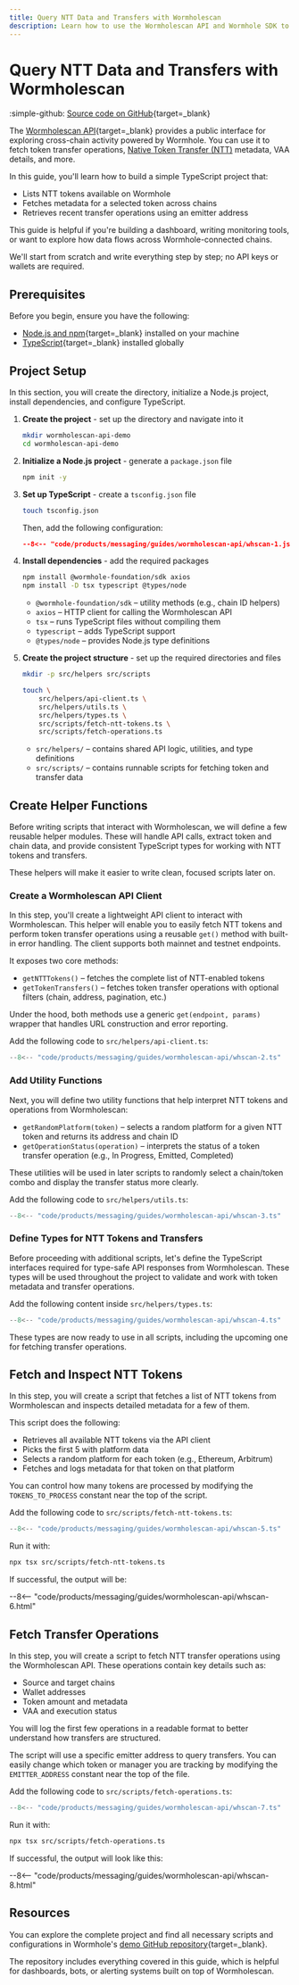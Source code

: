 ```yaml
---
title: Query NTT Data and Transfers with Wormholescan
description: Learn how to use the Wormholescan API and Wormhole SDK to fetch NTT tokens and transfer data step by step using reusable TypeScript helpers.
---
```


# Query NTT Data and Transfers with Wormholescan

:simple-github: [Source code on GitHub](https://github.com/wormhole-foundation/demo-wormholescan-api){target=\_blank}

The [Wormholescan API](https://wormholescan.io/#/developers/api-doc){target=\_blank} provides a public interface for exploring cross-chain activity powered by Wormhole. You can use it to fetch token transfer operations, [Native Token Transfer (NTT)](/docs/products/native-token-transfers/overview/) metadata, VAA details, and more.

In this guide, you'll learn how to build a simple TypeScript project that:

 - Lists NTT tokens available on Wormhole
 - Fetches metadata for a selected token across chains
 - Retrieves recent transfer operations using an emitter address

This guide is helpful if you're building a dashboard, writing monitoring tools, or want to explore how data flows across Wormhole-connected chains.

We'll start from scratch and write everything step by step; no API keys or wallets are required.

## Prerequisites

Before you begin, ensure you have the following:

 - [Node.js and npm](https://docs.npmjs.com/downloading-and-installing-node-js-and-npm){target=\_blank} installed on your machine
 - [TypeScript](https://www.typescriptlang.org/download/){target=\_blank} installed globally

## Project Setup

In this section, you will create the directory, initialize a Node.js project, install dependencies, and configure TypeScript.

1. **Create the project** - set up the directory and navigate into it

    ```bash
    mkdir wormholescan-api-demo
    cd wormholescan-api-demo
    ```

2. **Initialize a Node.js project** - generate a `package.json` file

    ```bash
    npm init -y
    ```

3. **Set up TypeScript** - create a `tsconfig.json` file

    ```bash
    touch tsconfig.json
    ```

    Then, add the following configuration:

    ```json title="tsconfig.json"
    --8<-- "code/products/messaging/guides/wormholescan-api/whscan-1.json"
    ```

4. **Install dependencies** - add the required packages

    ```bash
    npm install @wormhole-foundation/sdk axios
    npm install -D tsx typescript @types/node
    ```

     - `@wormhole-foundation/sdk` – utility methods (e.g., chain ID helpers)
     - `axios` – HTTP client for calling the Wormholescan API
     - `tsx` – runs TypeScript files without compiling them
     - `typescript` – adds TypeScript support
     - `@types/node` – provides Node.js type definitions

5. **Create the project structure** - set up the required directories and files

    ```bash
    mkdir -p src/helpers src/scripts

    touch \
        src/helpers/api-client.ts \
        src/helpers/utils.ts \
        src/helpers/types.ts \
        src/scripts/fetch-ntt-tokens.ts \
        src/scripts/fetch-operations.ts
    ```

     - `src/helpers/` – contains shared API logic, utilities, and type definitions
     - `src/scripts/` – contains runnable scripts for fetching token and transfer data

## Create Helper Functions

Before writing scripts that interact with Wormholescan, we will define a few reusable helper modules. These will handle API calls, extract token and chain data, and provide consistent TypeScript types for working with NTT tokens and transfers.

These helpers will make it easier to write clean, focused scripts later on.

### Create a Wormholescan API Client

In this step, you'll create a lightweight API client to interact with Wormholescan. This helper will enable you to easily fetch NTT tokens and perform token transfer operations using a reusable `get()` method with built-in error handling. The client supports both mainnet and testnet endpoints.

It exposes two core methods:

 - `getNTTTokens()` – fetches the complete list of NTT-enabled tokens
 - `getTokenTransfers()` – fetches token transfer operations with optional filters (chain, address, pagination, etc.)

Under the hood, both methods use a generic `get(endpoint, params)` wrapper that handles URL construction and error reporting.

Add the following code to `src/helpers/api-client.ts`:

```typescript title="src/helpers/api-client.ts"
--8<-- "code/products/messaging/guides/wormholescan-api/whscan-2.ts"
```

### Add Utility Functions

Next, you will define two utility functions that help interpret NTT tokens and operations from Wormholescan:

 - `getRandomPlatform(token)` – selects a random platform for a given NTT token and returns its address and chain ID
 - `getOperationStatus(operation)` – interprets the status of a token transfer operation (e.g., In Progress, Emitted, Completed)

These utilities will be used in later scripts to randomly select a chain/token combo and display the transfer status more clearly.

Add the following code to `src/helpers/utils.ts`:

```typescript title="src/helpers/utils.ts"
--8<-- "code/products/messaging/guides/wormholescan-api/whscan-3.ts"
```

### Define Types for NTT Tokens and Transfers

Before proceeding with additional scripts, let's define the TypeScript interfaces required for type-safe API responses from Wormholescan. These types will be used throughout the project to validate and work with token metadata and transfer operations.

Add the following content inside `src/helpers/types.ts`:

```typescript title="src/helpers/types.ts"
--8<-- "code/products/messaging/guides/wormholescan-api/whscan-4.ts"
```

These types are now ready to use in all scripts, including the upcoming one for fetching transfer operations.

## Fetch and Inspect NTT Tokens

In this step, you will create a script that fetches a list of NTT tokens from Wormholescan and inspects detailed metadata for a few of them.

This script does the following:

 - Retrieves all available NTT tokens via the API client
 - Picks the first 5 with platform data
 - Selects a random platform for each token (e.g., Ethereum, Arbitrum)
 - Fetches and logs metadata for that token on that platform

You can control how many tokens are processed by modifying the `TOKENS_TO_PROCESS` constant near the top of the script.

Add the following code to `src/scripts/fetch-ntt-tokens.ts`:

```typescript title="src/scripts/fetch-ntt-tokens.ts"
--8<-- "code/products/messaging/guides/wormholescan-api/whscan-5.ts"
```

Run it with:

```bash
npx tsx src/scripts/fetch-ntt-tokens.ts
```

If successful, the output will be:

--8<-- "code/products/messaging/guides/wormholescan-api/whscan-6.html"

## Fetch Transfer Operations

In this step, you will create a script to fetch NTT transfer operations using the Wormholescan API. These operations contain key details such as:

 - Source and target chains
 - Wallet addresses
 - Token amount and metadata
 - VAA and execution status

You will log the first few operations in a readable format to better understand how transfers are structured.

The script will use a specific emitter address to query transfers. You can easily change which token or manager you are tracking by modifying the `EMITTER_ADDRESS` constant near the top of the file.

Add the following code to `src/scripts/fetch-operations.ts`:

```typescript title="src/scripts/fetch-operations.ts"
--8<-- "code/products/messaging/guides/wormholescan-api/whscan-7.ts"
```

Run it with:

```bash
npx tsx src/scripts/fetch-operations.ts
```

If successful, the output will look like this:

--8<-- "code/products/messaging/guides/wormholescan-api/whscan-8.html"

## Resources

You can explore the complete project and find all necessary scripts and configurations in Wormhole's [demo GitHub repository](https://github.com/wormhole-foundation/demo-wormholescan-api){target=\_blank}.

The repository includes everything covered in this guide, which is helpful for dashboards, bots, or alerting systems built on top of Wormholescan.